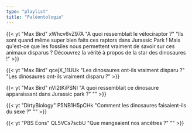```yaml
---
type: "playlist"
title: "Paléontologie"
---
```



{{< yt "Max Bird" xWhcv6vZ97A "A quoi ressemblait le vélociraptor ?" "Ils sont quand même super bien faits ces raptors dans Jurassic Park ! Mais qu'est-ce que les fossiles nous permettent vraiment de savoir sur ces animaux disparus ? Découvrez la vérité à propos de la star des dinosaures !" >}}

{{< yt "Max Bird" qcejX_11UUk "Les dinosaures ont-ils vraiment disparu ?" "Les dinosaures ont-ils vraiment disparu ?" >}}

{{< yt "Max Bird" nVl2tKiPSNI "A quoi ressemblait ce dinosaure apparaissant dans Jurassic park ?" "" >}}

{{< yt "DirtyBiology" P5NB1H5pCHk "Comment les dinosaures faisaient-ils du sexe ?" "" >}}

{{< yt "PBS Eons" QL5VCs7scbU "Que mangeaient nos ancêtres ?" "" >}}
